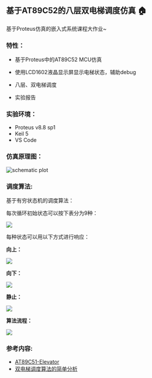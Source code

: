 ## 基于AT89C52的八层双电梯调度仿真 :house:

基于Proteus仿真的嵌入式系统课程大作业~



### 特性：

- 基于Proteus中的AT89C52 MCU仿真

- 使用LCD1602液晶显示屏显示电梯状态，辅助debug

- 八层、双电梯调度

- 实验报告

  

### 实验环境：

+ Proteus v8.8 sp1
+ Keil 5
+ VS Code



### 仿真原理图：

![schematic plot](https://gallery-1259614029.cos.ap-chengdu.myqcloud.com/img/20210506164609.BMP)



### 调度算法:

基于有穷状态机的调度算法：

每次循环初始状态可以按下表分为9种：

![](https://gallery-1259614029.cos.ap-chengdu.myqcloud.com/img/20210506165625.jpg)

每种状态可以用以下方式进行响应：

**向上：**

![](https://gallery-1259614029.cos.ap-chengdu.myqcloud.com/img/20210506165701.png)

**向下：**

![](https://gallery-1259614029.cos.ap-chengdu.myqcloud.com/img/20210506165721.png)

**静止：**

![](https://gallery-1259614029.cos.ap-chengdu.myqcloud.com/img/20210506165740.png)

**算法流程：**

![](https://gallery-1259614029.cos.ap-chengdu.myqcloud.com/img/20210506165822.png)



### 参考内容:

+ [AT89C51-Elevator](https://github.com/Yifeng-J/AT89C51-Elevator)
+ [双电梯调度算法的简单分析](https://www.cnblogs.com/goWithHappy/p/2left_algorithm.html)